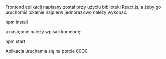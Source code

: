 Frontend aplikacji napisany został przy użyciu biblioteki React.js, a żeby go uruchomić lokalnie najpierw jednorazowo należy wykonać:

npm install

a następnie należy wpisać komendę:

npm start

Aplikacja uruchamia się na porcie 8000